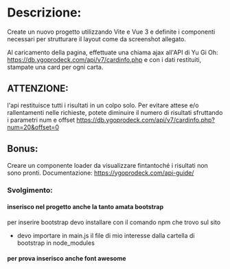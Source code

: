 # Descrizione:

Create un nuovo progetto utilizzando Vite e Vue 3 e definite i componenti necessari per strutturare il layout come da screenshot allegato.

Al caricamento della pagina, effettuate una chiama ajax all'API di Yu Gi Oh: https://db.ygoprodeck.com/api/v7/cardinfo.php
e con i dati restituiti, stampate una card per ogni carta.

## ATTENZIONE:

l'api restituisce tutti i risultati in un colpo solo. Per evitare attese e/o rallentamenti nelle richieste, potete diminuire il numero di risultati sfruttando i parametri num e offset
https://db.ygoprodeck.com/api/v7/cardinfo.php?num=20&offset=0

## Bonus:

Creare un componente loader da visualizzare fintantoché i risultati non sono pronti.
Documentazione: https://ygoprodeck.com/api-guide/

### Svolgimento:

#### inserisco nel progetto anche la tanto amata bootstrap

per inserire bootstrap devo installare con il comando npm che trovo sul sito

- devo importare in main.js il file di mio interesse dalla cartella di bootstrap in node_modules

#### per prova inserisco anche font awesome
